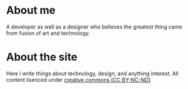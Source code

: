 # About me

A developer as well as a designer who believes the greatest thing came from fusion of art and technology.

# About the site

Here i write things about technology, design, and anything interest. All content lisenced under [creative commons (CC BY-NC-ND)](https://creativecommons.org/licenses/by-nc-nd/4.0/legalcode)